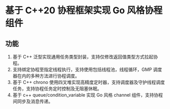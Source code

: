 # 基于 C++20 协程框架实现 Go 风格协程组件 

## 功能

1. 基于 C++ 泛型实现通用任务类型封装，支持仅修改返回值类型方式拉起协程。
2. 支持绑定协程至指定线程执行，支持使用包括线程池，线程循环，GMP 调度器在内的多种方法进行协程调度。
3. 基于 C++ chrono 使用四叉堆实现高精度定时器，支持调度器及守护线程调度任务，支持协程任务定时控制及无阻塞休眠。
4. 基于 c++ queue/condition_variable 实现 Go 风格 channel 组件，支持协程间同步及消息传递。

